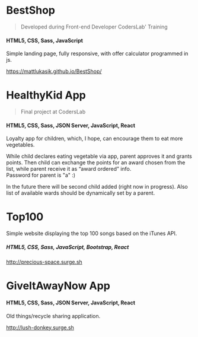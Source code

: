 # BestShop
> Developed during Front-end Developer CodersLab' Training

#### HTML5, CSS, Sass, JavaScript

Simple landing page, fully responsive, with offer calculator programmed in js. 

https://mattlukasik.github.io/BestShop/
#
#
# HealthyKid App
> Final project at CodersLab
>
#### HTML5, CSS, Sass, JSON Server, JavaScript, React

Loyalty app for children, which, I hope, can encourage them to eat more vegetables.

While child declares eating vegetable via app, parent approves it and grants points. Then child can exchange the points for an award chosen from the list, while parent receive it as “award ordered” info.  
Password for parent is "a" :)

In the future there will be second child added (right now in progress).
Also list of available wards should be dynamically set by a parent.
#
#
# Top100 

Simple website displaying the top 100 songs based on the iTunes API.

##### HTML5, CSS, Sass, JavaScript, Bootstrap, React

http://precious-space.surge.sh
#
#
# GiveItAwayNow App
#### HTML5, CSS, Sass, JSON Server, JavaScript, React

Old things/recycle sharing application.

http://lush-donkey.surge.sh
